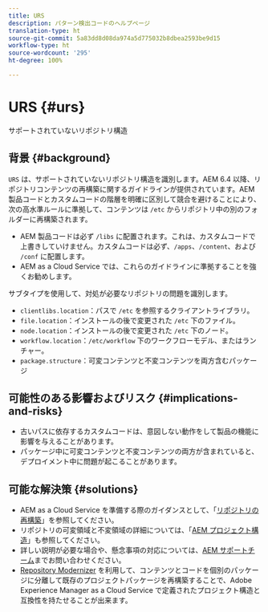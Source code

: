 ```yaml
---
title: URS
description: パターン検出コードのヘルプページ
translation-type: ht
source-git-commit: 5a83dd8d08da974a5d775032b8dbea2593be9d15
workflow-type: ht
source-wordcount: '295'
ht-degree: 100%

---
```



# URS {#urs}

サポートされていないリポジトリ構造

## 背景 {#background}

`URS` は、サポートされていないリポジトリ構造を識別します。AEM 6.4 以降、リポジトリコンテンツの再構築に関するガイドラインが提供されています。AEM 製品コードとカスタムコードの階層を明確に区別して競合を避けることにより、次の高水準ルールに準拠して、コンテンツは `/etc` からリポジトリ中の別のフォルダーに再構築されます。

* AEM 製品コードは必ず `/libs` に配置されます。これは、カスタムコードで上書きしていけません。カスタムコードは必ず、`/apps`、`/content`、および `/conf` に配置します。
* AEM as a Cloud Service では、これらのガイドラインに準拠することを強くお勧めします。

サブタイプを使用して、対処が必要なリポジトリの問題を識別します。
* `clientlibs.location`：パスで `/etc` を参照するクライアントライブラリ。
* `file.location`：インストールの後で変更された `/etc` 下のファイル。
* `node.location`：インストールの後で変更された `/etc` 下のノード。
* `workflow.location`：`/etc/workflow` 下のワークフローモデル、またはランチャー。
* `package.structure`：可変コンテンツと不変コンテンツを両方含むパッケージ

## 可能性のある影響およびリスク {#implications-and-risks}

* 古いパスに依存するカスタムコードは、意図しない動作をして製品の機能に影響を与えることがあります。
* パッケージ中に可変コンテンツと不変コンテンツの両方が含まれていると、デプロイメント中に問題が起こることがあります。

## 可能な解決策 {#solutions}

* AEM as a Cloud Service を準備する際のガイダンスとして、「[リポジトリの再構築](https://experienceleague.adobe.com/docs/experience-manager-65/deploying/restructuring/repository-restructuring.html?lang=ja)」を参照してください。
* リポジトリの可変領域と不変領域の詳細については、「[AEM プロジェクト構造](https://experienceleague.adobe.com/docs/experience-manager-cloud-service/implementing/developing/aem-project-content-package-structure.html?lang=ja)」も参照してください。
* 詳しい説明が必要な場合や、懸念事項の対応については、[AEM サポートチーム](https://helpx.adobe.com/jp/enterprise/using/support-for-experience-cloud.html)までお問い合わせください。
* [Repository Modernizer](https://experienceleague.adobe.com/docs/experience-manager-cloud-service/moving/refactoring-tools/repo-modernizer.html?lang=ja#refactoring-tools) を利用して、コンテンツとコードを個別のパッケージに分離して既存のプロジェクトパッケージを再構築することで、Adobe Experience Manager as a Cloud Service で定義されたプロジェクト構造と互換性を持たせることが出来ます。